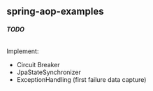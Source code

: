 ## spring-aop-examples

###### **TODO**

Implement:
 - Circuit Breaker
 - JpaStateSynchronizer
 - ExceptionHandling (first failure data capture)
